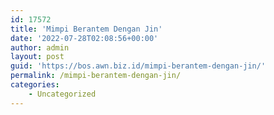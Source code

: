 ```yaml
---
id: 17572
title: 'Mimpi Berantem Dengan Jin'
date: '2022-07-28T02:08:56+00:00'
author: admin
layout: post
guid: 'https://bos.awn.biz.id/mimpi-berantem-dengan-jin/'
permalink: /mimpi-berantem-dengan-jin/
categories:
    - Uncategorized
---
```


